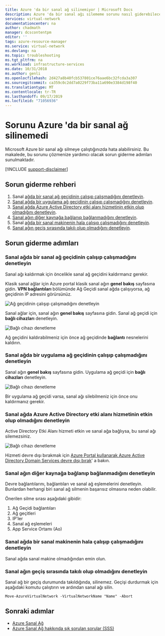 ```yaml
---
title: Azure 'da bir sanal ağ silinemiyor | Microsoft Docs
description: Azure 'da bir sanal ağı silememe sorunu nasıl giderebileceğinizi öğrenin.
services: virtual-network
documentationcenter: na
author: chadmath
manager: dcscontentpm
editor: ''
tags: azure-resource-manager
ms.service: virtual-network
ms.devlang: na
ms.topic: troubleshooting
ms.tgt_pltfrm: na
ms.workload: infrastructure-services
ms.date: 10/31/2018
ms.author: genli
ms.openlocfilehash: 2d427a8b40fcb537801ce76aae6bc32fcda3a307
ms.sourcegitcommit: ca359c0c2dd7a0229f73ba11a690e3384d198f40
ms.translationtype: MT
ms.contentlocale: tr-TR
ms.lasthandoff: 09/17/2019
ms.locfileid: "71056936"
---
```

# <a name="troubleshooting-failed-to-delete-a-virtual-network-in-azure"></a>Sorunu Azure 'da bir sanal ağ silinemedi

Microsoft Azure bir sanal ağı silmeye çalıştığınızda hata alabilirsiniz. Bu makalede, bu sorunu çözmenize yardımcı olacak sorun giderme adımları sunulmaktadır. 

[!INCLUDE [support-disclaimer](../../includes/support-disclaimer.md)]

## <a name="troubleshooting-guidance"></a>Sorun giderme rehberi 

1. Sanal [ağda bir sanal ağ geçidinin çalışıp çalışmadığını denetleyin](#check-whether-a-virtual-network-gateway-is-running-in-the-virtual-network).
2. [Sanal ağda bir uygulama ağ geçidinin çalışıp çalışmadığını denetleyin](#check-whether-an-application-gateway-is-running-in-the-virtual-network).
3. [Sanal ağda Azure Active Directory etki alanı hizmetinin etkin olup olmadığını denetleyin](#check-whether-azure-active-directory-domain-service-is-enabled-in-the-virtual-network).
4. [Sanal ağın diğer kaynağa bağlanıp bağlanmadığını denetleyin](#check-whether-the-virtual-network-is-connected-to-other-resource).
5. Sanal [ağda bir sanal makinenin hala çalışıp çalışmadığını denetleyin](#check-whether-a-virtual-machine-is-still-running-in-the-virtual-network).
6. [Sanal ağın geçiş sırasında takılı olup olmadığını denetleyin](#check-whether-the-virtual-network-is-stuck-in-migration).

## <a name="troubleshooting-steps"></a>Sorun giderme adımları

### <a name="check-whether-a-virtual-network-gateway-is-running-in-the-virtual-network"></a>Sanal ağda bir sanal ağ geçidinin çalışıp çalışmadığını denetleyin

Sanal ağı kaldırmak için öncelikle sanal ağ geçidini kaldırmanız gerekir.

Klasik sanal ağlar için Azure portal klasik sanal ağın **genel bakış** sayfasına gidin. **VPN bağlantıları** bölümünde Ağ Geçidi sanal ağda çalışıyorsa, ağ geçidinin IP adresini görürsünüz. 

![Ağ geçidinin çalışıp çalışmadığını denetleyin](media/virtual-network-troubleshoot-cannot-delete-vnet/classic-gateway.png)

Sanal ağlar için, sanal ağın **genel bakış** sayfasına gidin. Sanal ağ geçidi için **bağlı cihazları** denetleyin.

![Bağlı cihazı denetleme](media/virtual-network-troubleshoot-cannot-delete-vnet/vnet-gateway.png)

Ağ geçidini kaldırabilmeniz için önce ağ geçidinde **bağlantı** nesnelerini kaldırın. 

### <a name="check-whether-an-application-gateway-is-running-in-the-virtual-network"></a>Sanal ağda bir uygulama ağ geçidinin çalışıp çalışmadığını denetleyin

Sanal ağın **genel bakış** sayfasına gidin. Uygulama ağ geçidi için **bağlı cihazları** denetleyin.

![Bağlı cihazı denetleme](media/virtual-network-troubleshoot-cannot-delete-vnet/app-gateway.png)

Bir uygulama ağ geçidi varsa, sanal ağı silebilmeniz için önce onu kaldırmanız gerekir.

### <a name="check-whether-azure-active-directory-domain-service-is-enabled-in-the-virtual-network"></a>Sanal ağda Azure Active Directory etki alanı hizmetinin etkin olup olmadığını denetleyin

Active Directory Etki Alanı hizmeti etkin ve sanal ağa bağlıysa, bu sanal ağı silemezsiniz. 

![Bağlı cihazı denetleme](media/virtual-network-troubleshoot-cannot-delete-vnet/enable-domain-services.png)

Hizmeti devre dışı bırakmak için [Azure Portal kullanarak Azure Active Directory Domain Services devre dışı bırak](../active-directory-domain-services/delete-aadds.md)' a bakın.

### <a name="check-whether-the-virtual-network-is-connected-to-other-resource"></a>Sanal ağın diğer kaynağa bağlanıp bağlanmadığını denetleyin

Devre bağlantılarını, bağlantıları ve sanal ağ eşlemelerini denetleyin. Bunlardan herhangi biri sanal ağ silmenin başarısız olmasına neden olabilir. 

Önerilen silme sırası aşağıdaki gibidir:

1. Ağ Geçidi bağlantıları
2. Ağ geçitleri
3. IP'ler
4. Sanal ağ eşlemeleri
5. App Service Ortamı (Ao)

### <a name="check-whether-a-virtual-machine-is-still-running-in-the-virtual-network"></a>Sanal ağda bir sanal makinenin hala çalışıp çalışmadığını denetleyin

Sanal ağda sanal makine olmadığından emin olun.

### <a name="check-whether-the-virtual-network-is-stuck-in-migration"></a>Sanal ağın geçiş sırasında takılı olup olmadığını denetleyin

Sanal ağ bir geçiş durumunda takıldığında, silinemez. Geçişi durdurmak için aşağıdaki komutu çalıştırın ve ardından sanal ağı silin.

    Move-AzureVirtualNetwork -VirtualNetworkName "Name" -Abort

## <a name="next-steps"></a>Sonraki adımlar

- [Azure Sanal Ağ](virtual-networks-overview.md)
- [Azure Sanal Ağ hakkında sık sorulan sorular (SSS)](virtual-networks-faq.md)
